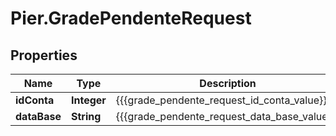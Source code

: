 # Pier.GradePendenteRequest

## Properties
Name | Type | Description | Notes
------------ | ------------- | ------------- | -------------
**idConta** | **Integer** | {{{grade_pendente_request_id_conta_value}}} | [optional] 
**dataBase** | **String** | {{{grade_pendente_request_data_base_value}}} | [optional] 



